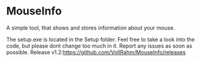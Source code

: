 # MouseInfo

A simple tool, that shows and stores information about your mouse.

The setup.exe is located in the Setup folder.
Feel free to take a look into the code, but please dont change too much in it.
Report any issues as soon as possible.
Release v1.2:https://github.com/VollRahm/MouseInfo/releases

